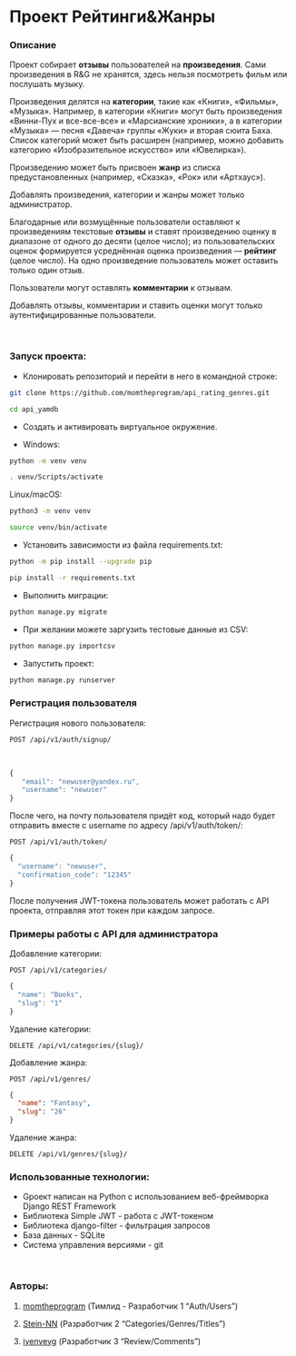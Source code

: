 Проект Рейтинги&Жанры
============

### Описание

Проект собирает **отзывы** пользователей на **произведения**. Сами
произведения в R&G не хранятся, здесь нельзя посмотреть фильм или послушать
музыку.

Произведения делятся на **категории**, такие как «Книги», «Фильмы», «Музыка».
Например, в категории «Книги» могут быть произведения «Винни-Пух и все-все-все»
и «Марсианские хроники», а в категории «Музыка» — песня «Давеча» группы «Жуки» и
вторая сюита Баха. Список категорий может быть расширен (например, можно
добавить категорию «Изобразительное искусство» или «Ювелирка»).

Произведению может быть присвоен **жанр** из списка предустановленных (например,
«Сказка», «Рок» или «Артхаус»).

Добавлять произведения, категории и жанры может только администратор.

Благодарные или возмущённые пользователи оставляют к произведениям текстовые
**отзывы** и ставят произведению оценку в диапазоне от одного до десяти (целое
число); из пользовательских оценок формируется усреднённая оценка произведения —
**рейтинг** (целое число). На одно произведение пользователь может оставить
только один отзыв.

Пользователи могут оставлять **комментарии** к отзывам.

Добавлять отзывы, комментарии и ставить оценки могут только аутентифицированные
пользователи.

 

### Запуск проекта:

-   Клонировать репозиторий и перейти в него в командной строке:
```bash
git clone https://github.com/momtheprogram/api_rating_genres.git

cd api_yamdb
```
-   Cоздать и активировать виртуальное окружение.

-   Windows:
```bash
python -m venv venv

. venv/Scripts/activate
```

Linux/macOS:
```bash
python3 -m venv venv

source venv/bin/activate
```

-   Установить зависимости из файла requirements.txt:

```bash
python -m pip install --upgrade pip

pip install -r requirements.txt
```

-   Выполнить миграции:

```bash
python manage.py migrate
```

- При желании можете заргузить тестовые данные из CSV:

```bash
python manage.py importcsv
```

-   Запустить проект:

```bash
python manage.py runserver
```

### Регистрация пользователя

Регистрация нового пользователя:

```
POST /api/v1/auth/signup/
```

 

```js
{
   "email": "newuser@yandex.ru",
   "username": "newuser"
}
```
После чего, на почту пользователя придёт код, который надо будет отправить вместе с username по адресу /api/v1/auth/token/:

```
POST /api/v1/auth/token/
```

```js
{
  "username": "newuser",
  "confirmation_code": "12345"
}
```

После получения JWT-токена пользователь может работать с API проекта, отправляя этот токен при каждом запросе.

### Примеры работы с API для администратора

Добавление категории:

```
POST /api/v1/categories/
```

``` js
{
  "name": "Books",
  "slug": "1"
}
```

Удаление категории:

```
DELETE /api/v1/categories/{slug}/
```

Добавление жанра:

```
POST /api/v1/genres/
```

``` json
{
  "name": "Fantasy",
  "slug": "26"
}
```

Удаление жанра:

```
DELETE /api/v1/genres/{slug}/
```


### Использованные технологии:

-   Gроект написан на Python с использованием веб-фреймворка Django REST Framework
-   Библиотека Simple JWT - работа с JWT-токеном
-   Библиотека django-filter - фильтрация запросов
-   База данных - SQLite
-   Cистема управления версиями - git


 

### Авторы:

1.  [momtheprogram](https://github.com/momtheprogram) (Тимлид - Разработчик 1
    “Auth/Users”)

2.  [Stein-NN](https://github.com/Stein-NN) (Разработчик 2
    “Categories/Genres/Titles”)

3.  [iyenveyg](https://github.com/iyenveyg) (Разработчик 3 “Review/Comments”)
